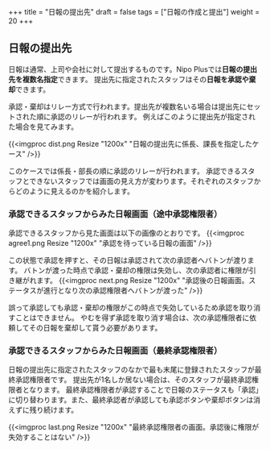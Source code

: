 +++
title = "日報の提出先"
draft = false
tags = ["日報の作成と提出"]
weight = 20
+++

## 日報の提出先

日報は通常、上司や会社に対して提出するものです。Nipo Plusでは**日報の提出先を複数名指定**できます。
提出先に指定されたスタッフはその**日報を承認や棄却**できます。

承認・棄却はリレー方式で行われます。提出先が複数名いる場合は提出先にセットされた順に承認のリレーが行われます。
例えばこのように提出先が指定された場合を見てみます。

{{<imgproc dist.png Resize "1200x" "日報の提出先に係長、課長を指定したケース" />}}

このケースでは係長・部長の順に承認のリレーが行われます。
承認できるスタッフとできないスタッフでは画面の見え方が変わります。それぞれのスタッフからどのように見えるのかを紹介します。

### 承認できるスタッフからみた日報画面（途中承認権限者）

承認できるスタッフから見た画面は以下の画像のとおりです。
{{<imgproc agree1.png Resize "1200x" "承認を待っている日報の画面" />}}

この状態で承認を押すと、その日報は承認されて次の承認者へバトンが渡ります。
バトンが渡った時点で承認・棄却の権限は失効し、次の承認者に権限が引き継がれます。
{{<imgproc next.png Resize "1200x" "承認後の日報画面。ステータスが進行となり次の承認権限者へバトンが渡った" />}}

誤って承認しても承認・棄却の権限がこの時点で失効しているため承認を取り消すことはできません。
やむを得ず承認を取り消す場合は、次の承認権限者に依頼してその日報を棄却して貰う必要があります。

### 承認できるスタッフからみた日報画面（最終承認権限者）

日報の提出先に指定されたスタッフのなかで最も末尾に登録されたスタッフが最終承認権限者です。
提出先が1名しか居ない場合は、そのスタッフが最終承認権限者となります。
最終承認権限者が承認することで日報のステータスも「承認」に切り替わります。また、最終承認者が承認しても承認ボタンや棄却ボタンは消えずに残り続けます。

{{<imgproc last.png Resize "1200x" "最終承認権限者の画面。承認後に権限が失効することはない" />}}
